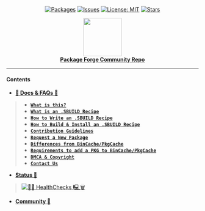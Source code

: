 <div align="center">

[stars-shield]: https://img.shields.io/github/stars/pkgforge/soarpkgs.svg
[stars-url]: https://github.com/pkgforge/soarpkgs/stargazers
[issues-shield]: https://img.shields.io/github/issues/pkgforge/soarpkgs.svg
[issues-url]: https://github.com/pkgforge/soarpkgs/issues
[license-shield]: https://img.shields.io/github/license/pkgforge/soarpkgs.svg
[license-url]: https://github.com/pkgforge/soarpkgs/blob/main/LICENSE
 
<a href="https://github.com/pkgforge/soarpkgs/tree/main/packages"><img src="https://img.shields.io/badge/Packages-123-blue?labelColor=orange&style=flat&link=https://github.com/pkgforge/soarpkgs/tree/main/packages" alt="Packages" /></a>
[![Issues][issues-shield]][issues-url]
[![License: MIT][license-shield]][license-url]
[![Stars][stars-shield]][stars-url]
</div>

<p align="center">
    <a href="https://github.com/pkgforge/soar">
        <img src="https://github.com/user-attachments/assets/220ce7b3-55b3-496e-b3b8-2556123193a2" width="100"></a>
    <br>
    <b><strong> <a href="https://github.com/pkgforge/soar">Package Forge Community Repo</a></code></strong></b>
    <br>
</p>

---
#### Contents
- [**📖 Docs & FAQs 📖**](./tree/main/Docs)
> - [**`What is this?`**](https://github.com/pkgforge/soarpkgs/blob/main/Docs/README.md#intro)
> - [**`What is an .SBUILD Recipe`**](https://github.com/pkgforge/soarpkgs/blob/main/SBUILD_SPEC.md#intro)
> - [**`How to Write an .SBUILD Recipe`**](https://github.com/pkgforge/soarpkgs/blob/main/SBUILD.md#write-an-sbuild-recipe)
> - [**`How to Build & Install an .SBUILD Recipe`**](https://github.com/pkgforge/soarpkgs/blob/main/SBUILD.md#buildinstallrun-an-sbuild-recipe)
> - [**`Contribution Guidelines`**](https://github.com/pkgforge/soarpkgs/blob/main/Docs/README.md#contribution-guidelines)
> - [**`Request a New Package`**](https://github.com/pkgforge/soarpkgs/blob/main/Docs/README.md#package-request-guidelines)
> - [**`Differences from BinCache/PkgCache`**](https://github.com/pkgforge/soarpkgs/blob/main/Docs/README.md#differences-from-bincachepkgcache)
> - [**`Requirements to add a PKG to BinCache/PkgCache`**](https://github.com/pkgforge/soarpkgs/blob/main/Docs/README.md#criteria-for-addition-to-bincachepkgcache)
> - [**`DMCA & Copyright`**](https://github.com/pkgforge/soarpkgs/blob/main/Docs/README.md#dmca-copyright--cease--desist)
> - [**`Contact Us`**](https://github.com/pkgforge/soarpkgs/blob/main/Docs/README.md#contact-us)
- [**Status 🔖**](./tree/main#-status-)
> [![🐧🧹 HealthChecks 🖳🗑](https://github.com/pkgforge/soarpkgs/actions/workflows/healthchecks_housekeeping.yaml/badge.svg)](https://github.com/pkgforge/soarpkgs/actions/workflows/healthchecks_housekeeping.yaml)
- [**Community 💬**](https://t.me/official_loonix/63949)
